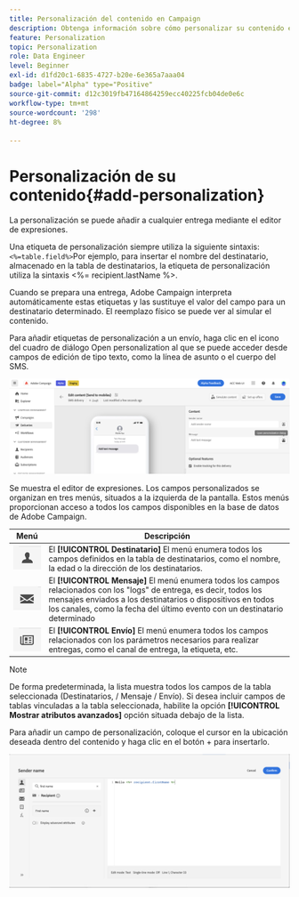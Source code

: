 ```yaml
---
title: Personalización del contenido en Campaign
description: Obtenga información sobre cómo personalizar su contenido en la IU de la web de Adobe Campaign
feature: Personalization
topic: Personalization
role: Data Engineer
level: Beginner
exl-id: d1fd20c1-6835-4727-b20e-6e365a7aaa04
badge: label="Alpha" type="Positive"
source-git-commit: d12c3019fb47164864259ecc40225fcb04de0e6c
workflow-type: tm+mt
source-wordcount: '298'
ht-degree: 8%

---
```



# Personalización de su contenido{#add-personalization}

La personalización se puede añadir a cualquier entrega mediante el editor de expresiones.

Una etiqueta de personalización siempre utiliza la siguiente sintaxis: `<%=table.field%>`Por ejemplo, para insertar el nombre del destinatario, almacenado en la tabla de destinatarios, la etiqueta de personalización utiliza la sintaxis &lt;%= recipient.lastName %>.

Cuando se prepara una entrega, Adobe Campaign interpreta automáticamente estas etiquetas y las sustituye el valor del campo para un destinatario determinado. El reemplazo físico se puede ver al simular el contenido.

Para añadir etiquetas de personalización a un envío, haga clic en el icono del cuadro de diálogo Open personalization al que se puede acceder desde campos de edición de tipo texto, como la línea de asunto o el cuerpo del SMS.

![](assets/perso-access.png)

Se muestra el editor de expresiones. Los campos personalizados se organizan en tres menús, situados a la izquierda de la pantalla. Estos menús proporcionan acceso a todos los campos disponibles en la base de datos de Adobe Campaign.

| Menú | Descripción |
|-----|------------|
| ![](assets/do-not-localize/perso-recipients-menu.png) | El **[!UICONTROL Destinatario]** El menú enumera todos los campos definidos en la tabla de destinatarios, como el nombre, la edad o la dirección de los destinatarios. |
| ![](assets/do-not-localize/perso-message-menu.png) | El **[!UICONTROL Mensaje]** El menú enumera todos los campos relacionados con los &quot;logs&quot; de entrega, es decir, todos los mensajes enviados a los destinatarios o dispositivos en todos los canales, como la fecha del último evento con un destinatario determinado |
| ![](assets/do-not-localize/perso-delivery-menu.png) | El **[!UICONTROL Envío]** El menú enumera todos los campos relacionados con los parámetros necesarios para realizar entregas, como el canal de entrega, la etiqueta, etc. |

>[!NOTE]
>
>De forma predeterminada, la lista muestra todos los campos de la tabla seleccionada (Destinatarios, / Mensaje / Envío). Si desea incluir campos de tablas vinculadas a la tabla seleccionada, habilite la opción **[!UICONTROL Mostrar atributos avanzados]** opción situada debajo de la lista.

Para añadir un campo de personalización, coloque el cursor en la ubicación deseada dentro del contenido y haga clic en el botón + para insertarlo.

![](assets/perso-insert-field.png)

